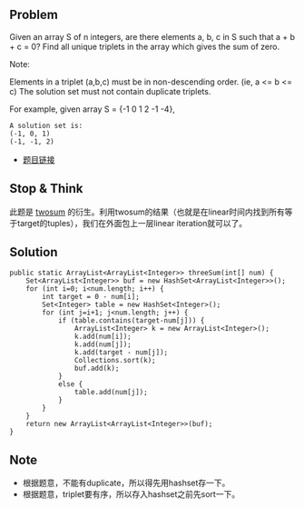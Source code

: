 ## Problem
Given an array S of n integers, are there elements a, b, c in S such that a + b + c = 0? Find all unique triplets in the array which gives the sum of zero.

Note:

Elements in a triplet (a,b,c) must be in non-descending order. (ie, a <= b <= c)
The solution set must not contain duplicate triplets.

For example, given array S = {-1 0 1 2 -1 -4},

    A solution set is:
    (-1, 0, 1)
    (-1, -1, 2)

- [题目链接](http://leetcode.com/onlinejudge#question_15)

## Stop & Think

此题是 [twosum](https://github.com/zeiga/leetcode/blob/master/twosum/README.md) 的衍生。利用twosum的结果（也就是在linear时间内找到所有等于target的tuples），我们在外面包上一层linear iteration就可以了。

## Solution

	public static ArrayList<ArrayList<Integer>> threeSum(int[] num) {
        Set<ArrayList<Integer>> buf = new HashSet<ArrayList<Integer>>();
        for (int i=0; i<num.length; i++) {
            int target = 0 - num[i];
            Set<Integer> table = new HashSet<Integer>();
            for (int j=i+1; j<num.length; j++) {
                if (table.contains(target-num[j])) {
                    ArrayList<Integer> k = new ArrayList<Integer>();
                    k.add(num[i]);
                    k.add(num[j]);
                    k.add(target - num[j]);
                    Collections.sort(k);
                    buf.add(k);
                }
                else {
                    table.add(num[j]);
                }
            }
        }
        return new ArrayList<ArrayList<Integer>>(buf);
    }

## Note

- 根据题意，不能有duplicate，所以得先用hashset存一下。
- 根据题意，triplet要有序，所以存入hashset之前先sort一下。